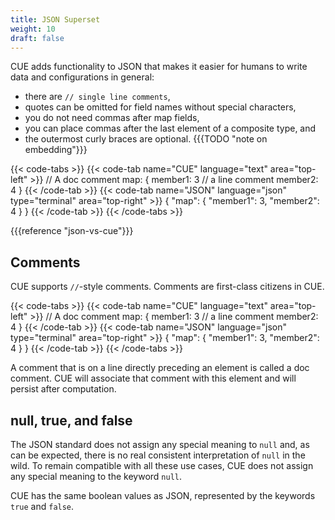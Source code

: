 ```yaml
---
title: JSON Superset
weight: 10
draft: false
---
```


CUE adds functionality to JSON that makes it easier for humans to write data and
configurations in general:

- there are `// single line comments`,
- quotes can be omitted for field names without special characters,
- you do not need commas after map fields,
- you can place commas after the last element of a composite type, and
- the outermost curly braces are optional. {{{TODO "note on embedding"}}}

{{< code-tabs >}}
{{< code-tab name="CUE" language="text"  area="top-left" >}}
// A doc comment
map: {
	member1: 3 // a line comment
	member2: 4
}
{{< /code-tab >}}
{{< code-tab name="JSON" language="json" type="terminal" area="top-right" >}}
{
    "map": {
        "member1": 3,
        "member2": 4
    }
}
{{< /code-tab >}}
{{< /code-tabs >}}

{{{reference "json-vs-cue"}}}

<!-- TODO: Also useful for defining data: embedding, builtins, … -->

## Comments

CUE supports `//`-style comments. Comments are first-class citizens in CUE.

{{< code-tabs >}}
{{< code-tab name="CUE" language="text"  area="top-left" >}}
// A doc comment
map: {
	member1: 3 // a line comment
	member2: 4
}
{{< /code-tab >}}
{{< code-tab name="JSON" language="json" type="terminal" area="top-right" >}}
{
    "map": {
        "member1": 3,
        "member2": 4
    }
}
{{< /code-tab >}}
{{< /code-tabs >}}

A comment that is on a line directly preceding an element is called a doc
comment. CUE will associate that comment with this element and will persist
after computation.

## null, true, and false

The JSON standard does not assign any special meaning to `null` and, as can be
expected, there is no real consistent interpretation of `null` in the wild. To
remain compatible with all these use cases, CUE does not assign any special
meaning to the keyword `null`.

CUE has the same boolean values as JSON, represented by the keywords `true` and
`false`.
